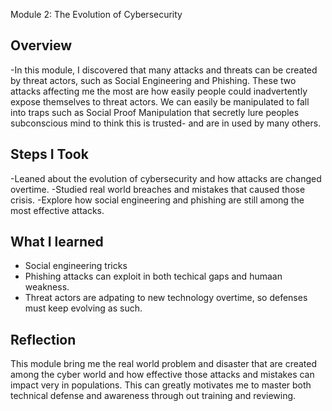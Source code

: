 Module 2: The Evolution of Cybersecurity

## Overview
-In this module, I discovered that many attacks and threats can be created by threat actors, such as Social Engineering and Phishing. 
 These two attacks affecting me the most are how easily people could inadvertently expose themselves to threat actors. 
 We can easily be manipulated to fall into traps such as Social Proof Manipulation that secretly lure peoples subconscious mind to think this is trusted-
 and are in used by many others.

## Steps I Took
-Leaned about the evolution of cybersecurity and how attacks are changed overtime.
-Studied real world breaches and mistakes that caused those crisis.
-Explore how social engineering and phishing are still among the most effective attacks.

## What I learned
- Social engineering tricks
- Phishing attacks can exploit in both techical gaps and humaan weakness.
- Threat actors are adpating to new technology overtime, so defenses must keep evolving as such.

## Reflection
This module bring me the real world problem and disaster that are created among the cyber world and how effective 
those attacks and mistakes can impact very in populations. This can greatly motivates me to master both technical defense and 
awareness through out training and reviewing.
